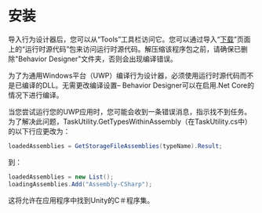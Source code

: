 # 安装
导入行为设计器后，您可以从“Tools”工具栏访问它。您可以通过导入“[下载](https://opsive.com/downloads/?pid=803)”页面上的“运行时源代码”包来访问运行时源代码。解压缩该程序包之前，请确保已删除"Behavior Designer"文件夹，否则会出现编译错误。

为了为通用Windows平台（UWP）编译行为设计器，必须使用运行时源代码而不是已编译的DLL。无需更改编译设置– Behavior Designer可以在启用.Net Core的情况下进行编译。

当您尝试运行您的UWP应用时，您可能会收到一条错误消息，指示找不到任务。为了解决此问题，TaskUtility.GetTypesWithinAssembly（在TaskUtility.cs中）的以下行应更改为：

```csharp
loadedAssemblies = GetStorageFileAssemblies(typeName).Result;
```
到：
```csharp
loadedAssemblies = new List(); 
loadingAssemblies.Add("Assembly-CSharp");
```
这将允许在应用程序中找到Unity的C＃程序集。

<!--stackedit_data:
eyJoaXN0b3J5IjpbLTQ4OTQyNDcxOSwtMzM2ODQ0NjQxXX0=
-->